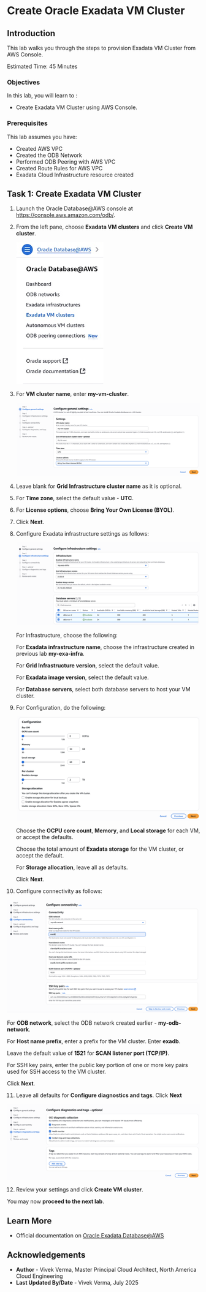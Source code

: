 # Create Oracle Exadata VM Cluster

## Introduction

This lab walks you through the steps to provision Exadata VM Cluster from AWS Console.

Estimated Time:  45 Minutes

### Objectives

In this lab, you will learn to :

* Create Exadata VM Cluster using AWS Console.

### Prerequisites  

This lab assumes you have:

* Created AWS VPC
* Created the ODB Network
* Performed ODB Peering with AWS VPC
* Created Route Rules for AWS VPC
* Exadata Cloud Infrastructure resource created

## Task 1: Create Exadata VM Cluster

1. Launch the Oracle Database@AWS console at https://console.aws.amazon.com/odb/.

2. From the left pane, choose **Exadata VM clusters** and click **Create VM cluster**.

   ![Exadata VM Clusters](./images/exa-vm-cluster.png "Exadata VM Clusters")

3. For **VM cluster name**, enter **my-vm-cluster**.

   ![Exadata VM Clusters](./images/exa-vm-cluster-name.png "Exadata VM Clusters")

4. Leave blank for **Grid Infrastructure cluster name** as it is optional.

5. For **Time zone**, select the default value - **UTC**.

6. For **License options**, choose **Bring Your Own License (BYOL)**.

7. Click **Next**.

8. Configure Exadata infrastructure settings as follows:

   ![Exadata VM Clusters](./images/exa-vm-infra-setting.png "Exadata VM Clusters")

   For Infrastructure, choose the following:

   For **Exadata infrastructure name**, choose the infrastructure created in previous lab **my-exa-infra**.

   For **Grid Infrastructure version**, select the default value.

   For **Exadata image version**, select the default value.

   For **Database servers**, select both database servers to host your VM cluster.

9. For Configuration, do the following:

   ![Exadata VM Clusters](./images/exa-vm-configuration.png "Exadata VM Clusters")

   Choose the **OCPU core count**, **Memory**, and **Local storage** for each VM, or accept the defaults.

   Choose the total amount of **Exadata storage** for the VM cluster, or accept the default.

   For **Storage allocation**, leave all as defaults.

   Click **Next**.

10. Configure connectivity as follows:

   ![Exadata VM Clusters](./images/exa-vm-connectivity.png "Exadata VM Clusters")

   For **ODB network**, select the ODB network created earlier - **my-odb-network**.

   For **Host name prefix**, enter a prefix for the VM cluster. Enter **exadb**.

   Leave the default value of **1521** for **SCAN listener port (TCP/IP)**.

   For SSH key pairs, enter the public key portion of one or more key pairs used for SSH access to the VM cluster.

   Click **Next**.

11. Leave all defaults for **Configure diagnostics and tags**. Click **Next**

   ![Exadata VM Clusters](./images/exa-vm-configure-diag.png "Exadata VM Clusters")

12. Review your settings and click **Create VM cluster**.

You may now **proceed to the next lab**.

## Learn More

* Official documentation on [Oracle Exadata Database@AWS](https://docs.oracle.com/en-us/iaas/Content/database-at-aws/oaaws.htm)

## Acknowledgements

* **Author** - Vivek Verma, Master Principal Cloud Architect, North America Cloud Engineering
* **Last Updated By/Date** - Vivek Verma, July 2025
